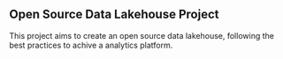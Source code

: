 ## Open Source Data Lakehouse Project

This project aims to create an open source data lakehouse, following the best practices to achive a analytics platform.